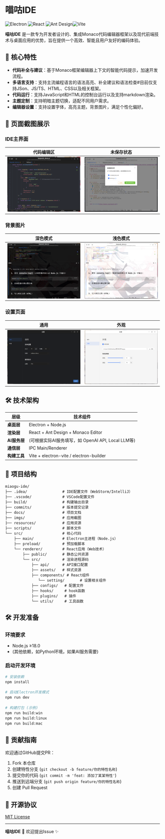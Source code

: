 # 喵咕IDE

![Electron](https://img.shields.io/badge/Electron-35.0.3-47848F?logo=electron) ![React](https://img.shields.io/badge/React-18.2.0-61DAFB?logo=react)  ![Ant Design](https://img.shields.io/badge/Ant_Design-5.16.2-0170FE?logo=antdesign)![Vite](https://img.shields.io/badge/Vite-6.2.4-646CFF?logo=vite)

**喵咕IDE** 是一款专为开发者设计的、集成Monaco代码编辑器框架以及现代前端技术与桌面应用的优势，旨在提供一个高效、智能且用户友好的编码体验。

## 🚀 核心特性

- **代码补全与建议**：基于Monaco框架编辑器上下文的智能代码提示，加速开发流程。
- **多语言支持**：支持主流编程语言的语法高亮、补全建议和语法检查#目前仅支持JSon、JS/TS、HTML、CSS以及相关框架。
- **代码运行**：支持JavaScript和HTML的控制台运行以及支持markdown渲染。
- **主题定制**：支持明暗主题切换，适配不同用户需求。
- **编辑器设置**：支持设置字体，高亮主题，背景图片，满足个性化偏好。
## 📸 页面截图展示

### IDE主界面

| 代码编辑区                           | 未保存状态                               |
| ------------------------------------ |-------------------------------------|
| ![IDE主界面](imgs/miaogu_ide_main.png) | ![未保存](imgs/miaogu_ide_unsaved.png) |

### 背景图片

| 深色模式                            | 浅色模式                             |
|---------------------------------|----------------------------------|
| ![深色](imgs/miaogu_ide_dark.png) | ![浅色](imgs/miaogu_ide_light.png) |

### 设置页面
| 通用                                | 外观                                  |
|-----------------------------------|-------------------------------------|
| ![通用](imgs/miaogu_ide_global.png) | ![外观](imgs/miaogu_ide_exterior.png) |
## 🛠 技术架构

| 层级               | 技术组件                                           |
| ------------------ | -------------------------------------------------- |
| **桌面层**   | Electron + Node.js                                 |
| **渲染层**   | React + Ant Design + Monaco Editor                 |
| **AI服务层** | (可根据实际AI服务填写，如 OpenAI API, Local LLM等) |
| **通信层**   | IPC Main/Renderer                                  |
| **构建工具** | Vite + electron-vite / electron-builder            |

## 📂 项目结构

```
miaogu-ide/
├── .idea/                # IDE配置文件（WebStorm/IntelliJ）
├── .vscode/              # VSCode配置文件
├── build/                # 构建输出目录
├── commits/              # 版本提交记录
├── docs/                 # 项目文档
├── imgs/                 # 应用截图
├── resources/            # 应用资源
├── scripts/              # 脚本文件
└── src/                  # 核心代码
    ├── main/             # Electron主进程（Node.js）
    ├── preload/          # 预加载脚本
    └── renderer/         # React应用（Web技术）
        ├── public/       # 静态公共资源
        └── src/          # 渲染进程源码
            ├── api/      # API接口配置
            ├── assets/   # 样式资源
            ├── components/ # React组件
               └── setting/       # 设置相关组件
            ├── configs/   # 配置文件
            ├── hooks/     # hook函数
            ├── plugins/   # 插件
            └── utils/     # 工具函数
```

## 🛠️ 开发准备

### 环境要求

- Node.js ≥18.0
- (其他依赖，如Python环境，如果AI服务需要)

### 启动开发环境

```bash
# 安装依赖
npm install

# 启动Electron开发模式
npm run dev

# 构建打包 (示例)
npm run build:win
npm run build:linux
npm run build:mac
```

## 🤝 贡献指南

欢迎通过GitHub提交PR：

1. Fork 本仓库
2. 创建特性分支 (`git checkout -b feature/你的特性名称`)
3. 提交你的代码 (`git commit -m 'feat: 添加了某某特性'`)
4. 推送到远端分支 (`git push origin feature/你的特性名称`)
5. 创建 Pull Request

## 📜 开源协议

[MIT License](LICENSE)

---

**喵咕IDE** 🚀 欢迎提出Issue ✨
